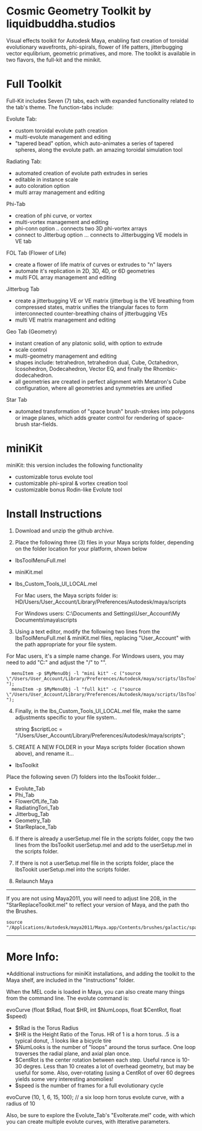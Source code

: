 Cosmic Geometry Toolkit by liquidbuddha.studios
===============================================

Visual effects toolkit for Autodesk Maya, enabling fast creation of toroidal evolutionary wavefronts, phi-spirals, flower of life patters, jitterbugging vector equlibrium, geometric primatives, and more.  The toolkit is available in two flavors, the full-kit and the minikit.

Full Toolkit
============
Full-Kit includes Seven (7) tabs, each with expanded functionality related to the tab's theme. The function-tabs include:

Evolute Tab:
 - custom toroidal evolute path creation 
 - multi-evolute management and editing
 - "tapered bead" option, which auto-animates a series of tapered spheres, along the evolute path. an amazing toroidal simulation tool

Radiating Tab:
 - automated creation of evolute path extrudes in series
 - editable in instance scale
 - auto coloration option
 - multi array management and editing

Phi-Tab
 - creation of phi curve, or vortex
 - multi-vortex management and editing
 - phi-conn option .. connects two 3D phi-vortex arrays
 - connect to Jitterbug option ... connects to Jitterbugging VE models in VE tab

FOL Tab (Flower of Life)
 - create a flower of life matrix of curves or extrudes to "n" layers
 - automate it's replication in 2D, 3D, 4D, or 6D geometries
 - multi FOL array management and editing

Jitterbug Tab
 - create a jitterbugging VE or VE matrix (jitterbug is the VE breathing from compressed states, matrix unifies the triangular faces to form interconnected counter-breathing chains of jitterbugging VEs
 - multi VE matrix management and editing

Geo Tab (Geometry)
 - instant creation of any platonic solid, with option to extrude
 - scale control
 - multi-geometry management and editing
 - shapes include: tetrahedron, tetrahedron dual, Cube, Octahedron, Icosohedron, Dodecahedron, Vector EQ, and finally the Rhombic-dodecahedron.
 - all geometries are created in perfect alignment with Metatron's Cube configuration, where all geometries and symmetries are unified

Star Tab
 - automated transformation of "space brush" brush-strokes into polygons or image planes, which adds greater control for rendering of space-brush star-fields.

miniKit
=======
miniKit: this version includes the following functionality
 - customizable torus evolute tool
 - customizable phi-spiral & vortex creation tool
 - customizable bonus Rodin-like Evolute tool



Install Instructions
===================
1) Download and unzip the github archive.

2) Place the following three (3) files in your Maya scripts folder, depending on the folder location for your platform, shown below
-	lbsToolMenuFull.mel

- miniKit.mel

- lbs_Custom_Tools_UI_LOCAL.mel

  For Mac users, the Maya scripts folder is:    HD/Users/User_Account/Library/Preferences/Autodesk/maya/scripts

  For Windows users:                            C:\Documents and Settings\User_Account\My Documents\maya\scripts

3) Using a text editor, modify the following two lines from the lbsToolMenuFull.mel & miniKit.mel files, replacing "User_Account" with the path appropriate for your file system.

For Mac users, it's a simple name change.  For Windows users, you may need to add "C:\" and adjust the "/" to "\". 

	  menuItem -p $MyMenuObj -l "mini kit" -c ("source \"/Users/User_Account/Library/Preferences/Autodesk/maya/scripts/lbsToolkit/toolkit_dropDown/miniKit.mel\"; ");
	  menuItem -p $MyMenuObj -l "full kit" -c ("source \"/Users/User_Account/Library/Preferences/Autodesk/maya/scripts/lbsToolkit/lbs_Custom_Tools_UI_LOCAL.mel\"; ");

4) Finally, in the lbs_Custom_Tools_UI_LOCAL.mel file, make the same adjustments specific to your file system..

	string $scriptLoc = "/Users/User_Account/Library/Preferences/Autodesk/maya/scripts";

5) CREATE A NEW FOLDER in your Maya scripts folder (location shown above), and rename it...
- lbsToolkit

Place the following seven (7) folders into the lbsTookit folder...
- Evolute_Tab
- Phi_Tab
- FlowerOfLife_Tab
- RadiatingTori_Tab
- Jitterbug_Tab
- Geometry_Tab
- StarReplace_Tab

6) If there is already a userSetup.mel file in the scripts folder, copy the two lines from the lbsToolkit userSetup.mel and add to the userSetup.mel in the scripts folder.

7) If there is not a userSetup.mel file in the scripts folder, place the lbsTookit userSetup.mel into the scripts folder.

8) Relaunch Maya

--------------
If you are not using Maya2011, you will need to adjust line 208, in the "StarReplaceToolkit.mel" to reflect your version of Maya, and the path tho the Brushes.

	source "/Applications/Autodesk/maya2011/Maya.app/Contents/brushes/galactic/space.mel";
--------------

More Info:
==========
*Additional instructions for miniKit installations, and adding the toolkit to the Maya shelf, are included in the "Instructions" folder.

When the MEL code is loaded in Maya, you can also create many things from the command line. The evolute command is:

evoCurve (float $tRad, float $HR, int $NumLoops, float $CentRot, float $speed)
- $tRad is the Torus Radius
- $HR is the Height Ratio of the Torus. HR of 1 is a horn torus. .5 is a typical donut, .1 looks like a bicycle tire
- $NumLooks is the number of "loops" around the torus surface. One loop traverses the radial plane, and axial plan once.
- $CentRot is the center rotation between each step. Useful rance is 10-30 degres. Less than 10 creates a lot of overhead geometry, but may be useful for some. Also, over-rotating (using a CentRot of over 60 degrees yields some very interesting anomolies!
- $speed is the number of frames for a full evolutionary cycle

evoCurve (10, 1, 6, 15, 100);	    // a six loop horn torus evolute curve, with a radius of 10

Also, be sure to explore the Evolute_Tab's "Evolterate.mel" code, with which you can create multiple evolute curves, with itterative parameters.
